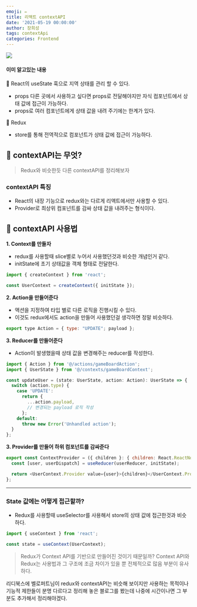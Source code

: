 ```yaml
---
emoji: ✏️
title: 리액트 contextAPI
date: '2021-05-19 00:00:00'
author: 장희성
tags: contextApi
categories: Frontend
---
```


![](<https://images.velog.io/images/heesungj7/post/4d59f32d-1320-4bb6-b0a7-75be546e7a6d/Function%20(11).png>)

#### 이미 알고있는 내용

📌 React의 useState 훅으로 지역 상태를 관리 할 수 있다.

- props 다른 곳에서 사용하고 싶다면 props로 전달해야지만 자식 컴포넌트에서 상태 값에 접근이 가능하다.
- props로 여러 컴포넌트에게 상태 값을 내려 주기에는 한계가 있다.

📌 Redux

- store를 통해 전역적으로 컴포넌트가 상태 값에 접근이 가능하다.

## 🤔 contextAPI는 무엇?

> Redux와 비슷한듯 다른 contextAPI를 정리해보자

### contextAPI 특징

- React의 내장 기능으로 redux와는 다르게 리액트에서만 사용할 수 있다.
- Provider로 최상위 컴포넌트를 감싸 상태 값을 내려주는 형식이다.

## 🤔 contextAPI 사용법

**1. Context를 만들자**

- redux를 사용할때 slice별로 누어서 사용했던것과 비슷한 개념인거 같다.
- initState에 초기 상태값을 객체 형태로 전달한다.

```javascript
import { createContext } from 'react';

const UserContext = createContext({ initState });
```

**2. Action을 만들어준다**

- 액션을 지정하여 타입 별로 다른 로직을 진행시킬 수 있다.
- 이것도 redux에서도 action을 만들어 사용했던걸 생각하면 정말 비슷하다.

```javascript
export type Action = { type: "UPDATE"; payload };
```

**3. Reducer를 만들어준다**

- Action이 발생했을때 상태 값을 변경해주는 reducer를 작성한다.

```javascript
import { Action } from '@/actions/gameBoardAction';
import { UserState } from '@/contexts/gameBoardContext';

const updateUser = (state: UserState, action: Action): UserState => {
  switch (action.type) {
    case 'UPDATE':
      return {
        ...action.payload,
        // 변경되는 payload 로직 작성
      };
    default:
      throw new Error('Unhandled action');
  }
};
```

**3. Provider를 만들어 하위 컴포넌트를 감싸준다**

```javascript
export const ContextProvider = ({ children }: { children: React.ReactNode }) => {
  const [user, userDispatch] = useReducer(userReducer, initState);

  return <UserContext.Provider value={user}>{children}</UserContext.Provider>;
};
```

<hr/>

### State 값에는 어떻게 접근할까?

- Redux를 사용할때 useSelector를 사용해서 store의 상태 값에 접근한것과 비슷하다.

```javascript
import { useContext } from 'react';

const state = useContext(UserContext);
```

> Redux가 Context API를 기반으로 만들어진 것이기 때문일까? Context API와 Redux는 사용법과 그 구조에 조금 차이가 있을 뿐 전체적으로 많음 부분이 유사하다.

리디북스에 벨로퍼트님이 redux와 contextAPI는 비슷해 보이지만 사용하는 목적이나 기능적 제한들이 분명 다르다고 정리해 놓은 블로그를 봤는데 나중에 시간이나면 그 부분도 추가해서 정리해야겠다.

```toc

```
